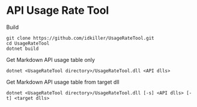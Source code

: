# API Usage Rate Tool

Build

```
git clone https://github.com/idkiller/UsageRateTool.git
cd UsageRateTool
dotnet build
```

Get Markdown API usage table only

```
dotnet <UsageRateTool directory>/UsageRateTool.dll <API dlls>
```


Get Markdown API usage table from target dll

```
dotnet <UsageRateTool directory>/UsageRateTool.dll [-s] <API dlls> [-t] <target dlls>
```
